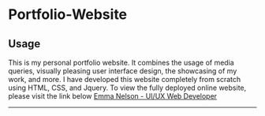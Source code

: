 # Portfolio-Website

## Usage
This is my personal portfolio website. It combines the usage of media queries, visually pleasing user interface design, the showcasing of my work, and more. I have developed this website completely from scratch using HTML, CSS, and Jquery. To view the fully deployed online website, please visit the link below
[Emma Nelson - UI/UX Web Developer ](www.en-developer.com)

---
